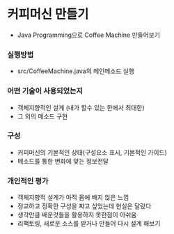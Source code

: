 # 커피머신 만들기
- Java Programming으로 Coffee Machine 만들어보기

### 실행방법
- src/CoffeeMachine.java의 메인메소드 실행

### 어떤 기술이 사용되었는지
- 객체지향적인 설계 (내가 할수 있는 한에서 최대한)
- 그 외의 메소드 구현

### 구성
- 커피머신의 기본적인 상태(구성요소 표시, 기본적인 가이드)
- 메소드를 통한 변화에 맞는 정보전달


### 개인적인 평가
- 객체지향적 설계가 아직 몸에 배지 않은 느낌
- 정교하고 정확한 구성을 짜고 싶었는데 현실은 달랐다
- 생각만큼 배운것들을 활용하지 못한점이 아쉬움
- 리팩토링, 새로운 소스를 받거나 만들어 다시 설계 해보기